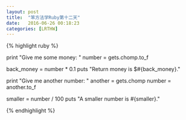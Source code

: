 ```yaml
---
layout: post
title:  "笨方法学Ruby第十二天"
date:   2016-06-26 00:18:23
categories: [LRTHW]
---
```


{% highlight ruby %}

print "Give me some money: "
number = gets.chomp.to_f

back_money = number * 0.1
puts "Return money is $#{back_money}."

print "Give me another number: "
another = gets.chomp
number = another.to_f

smaller = number / 100
puts "A smaller number is #{smaller}."

{% endhighlight %}


